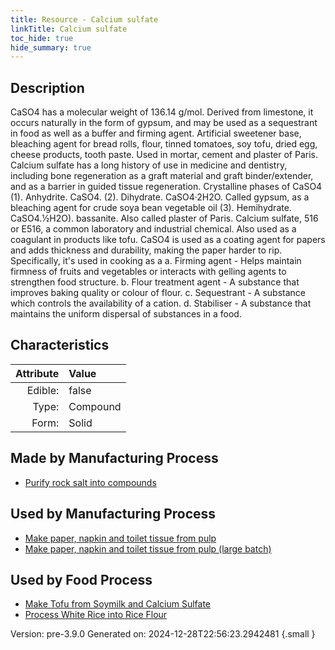 ```yaml
---
title: Resource - Calcium sulfate
linkTitle: Calcium sulfate
toc_hide: true
hide_summary: true
---
```


## Description
&#10;&#9;&#9;CaSO4 has a molecular weight of 136.14 g/mol. Derived from limestone, it &#10;&#9;&#9;occurs naturally in the form of gypsum, and may be used as a sequestrant &#10;&#9;&#9;in food as well as a buffer and firming agent. Artificial sweetener base, &#10;&#9;&#9;bleaching agent for bread rolls, flour, tinned tomatoes, soy tofu, &#10;&#9;&#9;dried egg, cheese products, tooth paste. Used in mortar, &#10;&#9;&#9;cement and plaster of Paris. Calcium sulfate has a long history of use &#10;&#9;&#9;in medicine and dentistry, including bone regeneration as a graft material &#10;&#9;&#9;and graft binder/extender, and as a barrier in guided tissue regeneration.&#10;&#9;&#9;&#10;&#9;&#9;Crystalline phases of CaSO4 &#10;&#9;&#9;(1). Anhydrite. CaSO4.&#10;&#9;&#9;(2). Dihydrate. CaSO4·2H2O. Called gypsum, as a bleaching agent for crude&#10;&#9;&#9;     soya bean vegetable oil&#10;&#9; &#9;(3). Hemihydrate. CaSO4.1⁄2H2O). bassanite. Also called plaster of Paris.&#10;&#9; &#9;&#10;&#9; &#9;Calcium sulfate, 516 or E516, a common laboratory and industrial chemical. &#10;&#9; &#9;Also used as a coagulant in products like tofu.&#10;&#9; &#9;&#10;&#9; &#9;CaSO4 is used as a coating agent for papers and adds thickness and &#10;&#9; &#9;durability, making the paper harder to rip. &#10;&#10;&#9; &#9;Specifically, it&#39;s used in cooking as a &#10;&#9;&#9;a. Firming agent - Helps maintain firmness of fruits and vegetables or interacts with &#10;&#9;&#9;   gelling agents to strengthen food structure. &#10;&#9;&#9;b. Flour treatment agent - A substance that improves baking quality or colour of flour. &#10;&#9;&#9;c. Sequestrant - A substance which controls the availability of a cation. &#10;&#9;&#9;d. Stabiliser - A substance that maintains the uniform dispersal of substances in a food. &#10;&#9;

## Characteristics

| Attribute      | Value |
|--------:|:------|
|Edible:|false|
|Type:|Compound|
|Form:|Solid|
 
## Made by Manufacturing Process

- [Purify rock salt into compounds](/docs/definitions/process/purify-rock-salt-into-compounds)

## Used by Manufacturing Process

- [Make paper, napkin and toilet tissue from pulp](/docs/definitions/process/make-paper--napkin-and-toilet-tissue-from-pulp)
- [Make paper, napkin and toilet tissue from pulp (large batch)](/docs/definitions/process/make-paper--napkin-and-toilet-tissue-from-pulp--large-batch-)


    
## Used by Food Process

- [Make Tofu from Soymilk and Calcium Sulfate](/docs/definitions/food/make-tofu-from-soymilk-and-calcium-sulfate)
- [Process White Rice into Rice Flour](/docs/definitions/food/process-white-rice-into-rice-flour)


Version: pre-3.9.0 Generated on: 2024-12-28T22:56:23.2942481
{.small }
